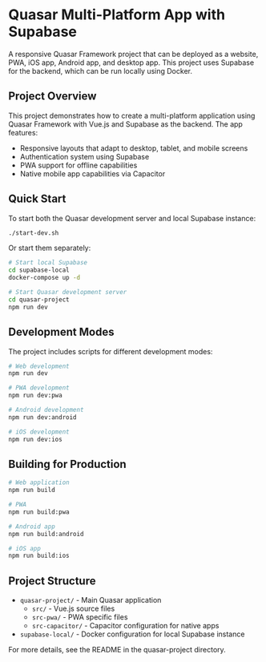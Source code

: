 # Quasar Multi-Platform App with Supabase

A responsive Quasar Framework project that can be deployed as a website, PWA, iOS app, Android app, and desktop app. This project uses Supabase for the backend, which can be run locally using Docker.

## Project Overview

This project demonstrates how to create a multi-platform application using Quasar Framework with Vue.js and Supabase as the backend. The app features:

- Responsive layouts that adapt to desktop, tablet, and mobile screens
- Authentication system using Supabase
- PWA support for offline capabilities
- Native mobile app capabilities via Capacitor

## Quick Start

To start both the Quasar development server and local Supabase instance:

```bash
./start-dev.sh
```

Or start them separately:

```bash
# Start local Supabase
cd supabase-local
docker-compose up -d

# Start Quasar development server
cd quasar-project
npm run dev
```

## Development Modes

The project includes scripts for different development modes:

```bash
# Web development
npm run dev

# PWA development
npm run dev:pwa

# Android development
npm run dev:android

# iOS development
npm run dev:ios
```

## Building for Production

```bash
# Web application
npm run build

# PWA
npm run build:pwa

# Android app
npm run build:android

# iOS app
npm run build:ios
```

## Project Structure

- `quasar-project/` - Main Quasar application
  - `src/` - Vue.js source files
  - `src-pwa/` - PWA specific files
  - `src-capacitor/` - Capacitor configuration for native apps
- `supabase-local/` - Docker configuration for local Supabase instance

For more details, see the README in the quasar-project directory. 